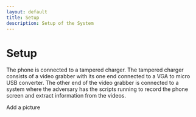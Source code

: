 ```yaml
---
layout: default
title: Setup
description: Setup of the System
---
```


# Setup


The phone is connected to a tampered charger. The tampered charger consists of a video grabber with its one end connected to a VGA to micro USB converter. The other end of the video grabber is connected to a system where the adversary has the scripts running to record the phone screen and extract information from the videos.

Add a picture